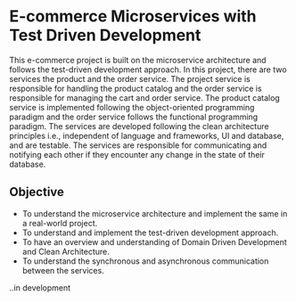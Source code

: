 # E-commerce Microservices with Test Driven Development
This e-commerce project is built on the microservice architecture and follows the test-driven development approach. In this project, there are two services the product and the order service. The project service is responsible for handling the product catalog and the order service is responsible for managing the cart and order service. The product catalog service is implemented following the object-oriented programming paradigm and the order service follows the functional programming paradigm. The services are developed following the clean architecture principles i.e., independent of language and frameworks, UI and database, and are testable. The services are responsible for communicating and notifying each other if they encounter any change in the state of their database.


## Objective
- To understand the microservice architecture and implement the same in a real-world project.
- To understand and implement the test-driven development approach.
- To have an overview and understanding of Domain Driven Development and Clean Architecture.
- To understand the synchronous and asynchronous communication between the services.



  
..in development
